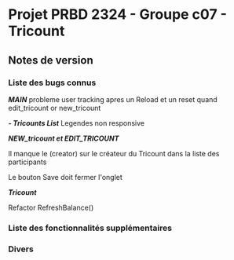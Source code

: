 # Projet PRBD 2324 - Groupe c07 - Tricount

## Notes de version

### Liste des bugs connus

***MAIN***
probleme user tracking apres un Reload et un reset quand edit_tricount or new_tricount


***- Tricounts List***
Legendes non responsive


***NEW_tricount et EDIT_TRICOUNT***

Il manque le (creator) sur le créateur du Tricount dans la liste des participants

Le bouton Save doit fermer l'onglet

***Tricount***

Refactor RefreshBalance()



### Liste des fonctionnalités supplémentaires

### Divers
